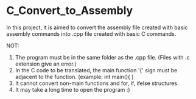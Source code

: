 # C_Convert_to_Assembly

In this project, it is aimed to convert the assembly file created with basic assembly commands into .cpp file created with basic C commands.

NOT:
1. The program must be in the same folder as the .cpp file. (Files with .c extension give an error.)
2. In the C code to be translated, the main function '{' sign must be adjacent to the function. (example: int main(){ )
3. It cannot convert non-main functions and for, if, ifelse structures.
4. It may take a long time to open the program :)


